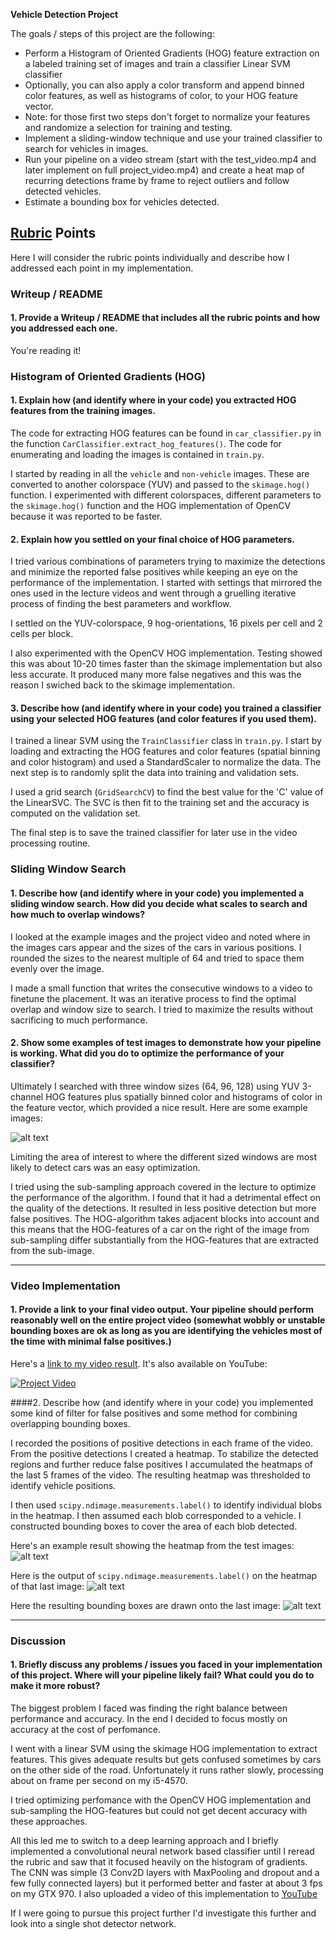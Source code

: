**Vehicle Detection Project**

The goals / steps of this project are the following:

* Perform a Histogram of Oriented Gradients (HOG) feature extraction on a labeled training set of images and train a classifier Linear SVM classifier
* Optionally, you can also apply a color transform and append binned color features, as well as histograms of color, to your HOG feature vector. 
* Note: for those first two steps don't forget to normalize your features and randomize a selection for training and testing.
* Implement a sliding-window technique and use your trained classifier to search for vehicles in images.
* Run your pipeline on a video stream (start with the test_video.mp4 and later implement on full project_video.mp4) and create a heat map of recurring detections frame by frame to reject outliers and follow detected vehicles.
* Estimate a bounding box for vehicles detected.

[//]: # (Image References)
[image1]: ./examples/output_detections.png
[image2]: ./examples/output_heatmap.png
[image3]: ./examples/output_labels.png
[image4]: ./examples/output_vehicles.png

## [Rubric](https://review.udacity.com/#!/rubrics/513/view) Points
Here I will consider the rubric points individually and describe how I addressed each point in my implementation.  
### Writeup / README

#### 1. Provide a Writeup / README that includes all the rubric points and how you addressed each one.
You're reading it!

### Histogram of Oriented Gradients (HOG)

#### 1. Explain how (and identify where in your code) you extracted HOG features from the training images.

The code for extracting HOG features can be found in `car_classifier.py` in the function `CarClassifier.extract_hog_features()`. The code for enumerating and loading the images is contained in `train.py`.

I started by reading in all the `vehicle` and `non-vehicle` images. These are converted to another colorspace (YUV) and passed to the `skimage.hog()` function. I experimented with different colorspaces, different parameters to the `skimage.hog()` function and the HOG implementation of OpenCV because it was reported to be faster.

#### 2. Explain how you settled on your final choice of HOG parameters.

I tried various combinations of parameters trying to maximize the detections and minimize the reported false positives while keeping an eye on the performance of the implementation. I started with settings that mirrored the ones used in the lecture videos and went through a gruelling iterative process of finding the best parameters and workflow.

I settled on the YUV-colorspace, 9 hog-orientations, 16 pixels per cell and 2 cells per block.

I also experimented with the OpenCV HOG implementation. Testing showed this was about 10-20 times faster than the skimage implementation but also less accurate. It produced many more false negatives and this was the reason I swiched back to the skimage implementation.

#### 3. Describe how (and identify where in your code) you trained a classifier using your selected HOG features (and color features if you used them).

I trained a linear SVM using the `TrainClassifier` class in `train.py`. I start by loading and extracting the HOG features and color features (spatial binning and color histogram) and used a StandardScaler to normalize the data. The next step is to randomly split the data into training and validation sets.

I used a grid search (`GridSearchCV`) to find the best value for the 'C' value of the LinearSVC. The SVC is then fit to the training set and the accuracy is computed on the validation set.

The final step is to save the trained classifier for later use in the video processing routine.

### Sliding Window Search

#### 1. Describe how (and identify where in your code) you implemented a sliding window search.  How did you decide what scales to search and how much to overlap windows?

I looked at the example images and the project video and noted where in the images cars appear and the sizes of the cars in various positions. I rounded the sizes to the nearest multiple of 64 and tried to space them evenly over the image.

I made a small function that writes the consecutive windows to a video to finetune the placement. It was an iterative process to find the optimal overlap and window size to search. I tried to maximize the results without sacrificing to much performance.

#### 2. Show some examples of test images to demonstrate how your pipeline is working.  What did you do to optimize the performance of your classifier?

Ultimately I searched with three window sizes (64, 96, 128)  using YUV 3-channel HOG features plus spatially binned color and histograms of color in the feature vector, which provided a nice result.  Here are some example images:

![alt text][image1]

Limiting the area of interest to where the different sized windows are most likely to detect cars was an easy optimization.

I tried using the sub-sampling approach covered in the lecture to optimize the performance of the algorithm. I found that it had a detrimental effect on the quality of the detections. It resulted in less positive detection but more false positives. The HOG-algorithm takes adjacent blocks into account and this means that the HOG-features of a car on the right of the image from sub-sampling differ substantially from the HOG-features that are extracted from the sub-image.

---

### Video Implementation

#### 1. Provide a link to your final video output.  Your pipeline should perform reasonably well on the entire project video (somewhat wobbly or unstable bounding boxes are ok as long as you are identifying the vehicles most of the time with minimal false positives.)
Here's a [link to my video result](https://cdn.rawgit.com/JohanSmet/CarND-Vehicle-Detection/ad1f0d2d/output_images/project_video_processed.mp4). It's also available on YouTube:

[![Project Video](https://img.youtube.com/vi/MvKrEurBpF0/0.jpg)](https://www.youtube.com/watch?v=MvKrEurBpF0)

####2. Describe how (and identify where in your code) you implemented some kind of filter for false positives and some method for combining overlapping bounding boxes.

I recorded the positions of positive detections in each frame of the video. From the positive detections I created a heatmap. To stabilize the detected regions and further reduce false positives I accumulated the heatmaps of the last 5 frames of the video. The resulting heatmap was thresholded to identify vehicle positions.

 I then used `scipy.ndimage.measurements.label()` to identify individual blobs in the heatmap.  I then assumed each blob corresponded to a vehicle.  I constructed bounding boxes to cover the area of each blob detected.  

Here's an example result showing the heatmap from the test images:
![alt text][image2]

Here is the output of `scipy.ndimage.measurements.label()` on the heatmap of that last image:
![alt text][image3]

Here the resulting bounding boxes are drawn onto the last image:
![alt text][image4]

---

### Discussion

#### 1. Briefly discuss any problems / issues you faced in your implementation of this project.  Where will your pipeline likely fail?  What could you do to make it more robust?

The biggest problem I faced was finding the right balance between performance and accuracy. In the end I decided to focus mostly on accuracy at the cost of perfomance. 

I went with a linear SVM using the skimage HOG implementation to extract features. This gives adequate results but gets confused sometimes by cars on the other side of the road. Unfortunately it runs rather slowly, processing about on frame per second on my i5-4570.

I tried optimizing perfomance with the OpenCV HOG implementation and sub-sampling the HOG-features but could not get decent accuracy with these approaches.

All this led me to switch to a deep learning approach and I briefly implemented a convolutional neural network based classifier until I reread the rubric and saw that it focused heavily on the histogram of gradients. The CNN was simple (3 Conv2D layers with MaxPooling and dropout and a few fully connected layers) but it performed better and faster at about 3 fps on my GTX 970. I also uploaded a video of this implementation to [YouTube](https://www.youtube.com/watch?v=KVeJqd9-O4A)

If I were going to pursue this project further I'd investigate this further and look into a single shot detector network.

